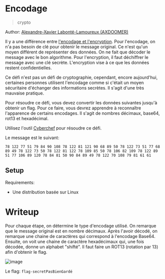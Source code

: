 # Encodage

> crypto

Author: [Alexandre-Xavier Labonté-Lamoureux (AXDOOMER)](https://github.com/axdoomer)

Il y a une différence entre [l'encodage et l'encryption](https://danielmiessler.com/study/encoding-encryption-hashing-obfuscation/). Pour l'encodage, on n'a pas besoin de clé pour obtenir le message original. Ce n'est qu'un moyen différent de représenter des données. On ne fait que décoder le message avec le bon algorithme. Pour l'encryption, il faut déchiffrer le message avec une clé secrète. L'encryption vise à ce que les données restent confidentielles.

Ce défi n'est pas un défi de cryptographie, cependant, encore aujourd'hui, certaines personnes utilisent l'encodage comme si c'était un moyen sécuritaire d'échanger des informations secrètes. Il s'agit d'une très mauvaise pratique. 

Pour résoudre ce défi, vous devez convertir les données suivantes jusqu'à obtenir un flag. Pour ce faire, vous devrez apprendre à reconnaître l'apparence de certains encodages. Il s'agit de nombres décimaux, base64, rot13 et hexadécimal.

Utilisez l'outil [Cyberchef](https://gchq.github.io/CyberChef/) pour résoudre ce défi. 

Le message est le suivant: 

```
78 122 77 51 79 84 90 108 78 122 81 121 90 68 89 50 78 122 73 51 77 68 89 49 78 122 73 50 78 122 81 122 78 109 85 50 78 106 82 109 78 122 89 51 77 106 89 120 78 84 81 50 90 84 89 49 78 122 70 108 79 81 61 61
```

## Setup

Requirements:
- Une distribution basée sur Linux

# Writeup

Pour chaque étape, on détermine le type d'encodage utilisé. On remarque que le message original est en nombre décimaux. Après l'avoir décodé, on remarque une chaine de caractères qui correspond à l'encodage Base64. Ensuite, on voit une chaine de caractère hexadécimaux qui, une fois décodée, donne un alphabet "shifté". Il faut faire un ROT13 (rotation par 13) afin d'obtenir le flag. 

![image](https://user-images.githubusercontent.com/6194072/129854739-6beace2d-787a-4343-8af5-d55bca435323.png)

Le flag: `flag-secretPasBienGardé`

